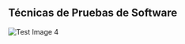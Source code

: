 ## Técnicas de Pruebas de Software

![Test Image 4](https://github.com/luisalvaran17/TPS_Proyecto/blob/master/diagrama_DB.png)
